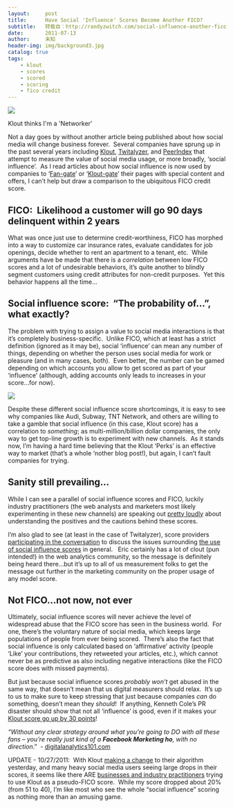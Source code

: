 ```yaml
---
layout:     post
title:      Have Social 'Influence' Scores Become Another FICO?
subtitle:   转载自：http://randyzwitch.com/social-influence-another-fico/
date:       2011-07-13
author:     未知
header-img: img/background3.jpg
catalog: true
tags:
    - klout
    - scores
    - scored
    - scoring
    - fico credit
---
```


![](http://randyzwitch.com/wp-content/uploads/2011/07/zwitch-klout-july-2011.png)



 Klout thinks I'm a 'Networker'
 

Not a day goes by without another article being published about how social media will change business forever.  Several companies have sprung up in the past several years including [Klout](http://klout.com/.), [Twitalyzer](http://twitalyzer.com/), and [PeerIndex](http://peerindex.net/.) that attempt to measure the value of social media usage, or more broadly, ‘social influence’.  As I read articles about how social influence is now used by companies to ‘[Fan-gate](http://blog.milestoneinternet.com/industry-news/facebook-fan-gates)’ or ‘[Klout-gate](http://mashable.com/2011/06/22/klout-gate)’ their pages with special content and offers, I can’t help but draw a comparison to the ubiquitous FICO credit score.

## FICO:  Likelihood a customer will go 90 days delinquent within 2 years

What was once just use to determine credit-worthiness, FICO has morphed into a way to customize car insurance rates, evaluate candidates for job openings, decide whether to rent an apartment to a tenant, etc.  While arguments have be made that there is a *correlation* between low FICO scores and a lot of undesirable behaviors, it’s quite another to blindly segment customers using credit attributes for non-credit purposes.  Yet this behavior happens all the time…

## Social influence score:  “The probability of…”, what exactly?

The problem with trying to assign a value to social media interactions is that it’s completely business-specific.  Unlike FICO, which at least has a strict definition (ignored as it may be), social ‘influence’ can mean any number of things, depending on whether the person uses social media for work or pleasure (and in many cases, both).  Even better, the number can be gamed depending on which accounts you allow to get scored as part of your ‘influence’ (although, adding accounts only leads to increases in your score…for now).

![](http://randyzwitch.com/wp-content/uploads/2011/07/twitalyzer-zwitch-july2011.png)


Despite these different social influence score shortcomings, it is easy to see why companies like Audi, Subway, TNT Network, and others are willing to take a gamble that social influence (in this case, Klout score) has a correlation to *something*; as multi-million/billion dollar companies, the only way to get top-line growth is to experiment with new channels.  As it stands now, I’m having a hard time believing that the Klout ‘Perks’ is an effective way to market (that’s a whole ‘nother blog post!), but again, I can’t fault companies for trying.

## Sanity still prevailing…

While I can see a parallel of social influence scores and FICO, luckily industry practitioners (the web analysts and marketers most likely experimenting in these new channels) are speaking out [pretty loudly](http://www.measuremob.com/2011/06/stop-focusing-on-bullshit-social-metrics-and-start-focusing-on-real-value) about understanding the positives and the cautions behind these scores.

I’m also glad to see (at least in the case of Twitalyzer), score providers [participating in the conversation](http://blog.twitalyzer.com/) to discuss the issues surrounding [the use of social influence scores](http://blog.twitalyzer.com/2011/02/companies-must-not-rely-on-a-single-score) in general.   Eric certainly has a lot of clout (pun intended!) in the web analytics community, so the message is definitely being heard there…but it’s up to all of us measurement folks to get the message out further in the marketing community on the proper usage of any model score.

## Not FICO…not now, not ever

Ultimately, social influence scores will never achieve the level of widespread abuse that the FICO score has seen in the business world.  For one, there’s the voluntary nature of social media, which keeps large populations of people from ever being scored.  There’s also the fact that social influence is only calculated based on ‘affirmative’ activity (people ‘Like’ your contributions, they retweeted your articles, etc.), which cannot never be as predictive as also including negative interactions (like the FICO score does with missed payments).

But just because social influence scores *probably won’t* get abused in the same way, that doesn’t mean that us digital measurers should relax.  It’s up to us to make sure to keep stressing that just because companies *can* do something, doesn’t mean they *should*!  If anything, Kenneth Cole’s PR disaster should show that not all ‘influence’ is good, even if it makes your [Klout score go up by 30 points](http://www.web-strategist.com/blog/2011/02/21/klout-for-business-a-sometimes-useful-metric-but-an-incomplete-view-of-customers)!

*“Without any clear strategy around what you’re going to DO with all these fans – you’re really just kind of a **Facebook Marketing ho**, with no direction*.”  - [digitalanalytics101.com](http://digitalanalytics101.com/?p=103)

UPDATE - 10/27/2011:  With Klout [making a change](http://corp.klout.com/blog/2011/10/a-more-accurate-transparent-klout-score) to their algorithm yesterday, and many heavy social media users seeing large drops in their scores, it seems like there ARE [businesses and industry practitioners](http://dannybrown.me/2011/10/26/a-klout-upside-the-head) trying to use Klout as a pseudo-FICO score.  While my score dropped about 20% (from 51 to 40), I’m like most who see the whole “social influence” scoring as nothing more than an amusing game.
